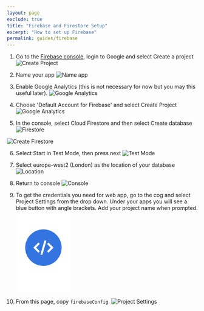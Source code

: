 ```yaml
---
layout: page
exclude: true
title: "Firebase and Firestore Setup"
excerpt: "How to set up Firebase"
permalink: guides/firebase
---
```


1. Go to the [Firebase console](https://console.firebase.google.com), login to Google and select Create a project
![Create Project](../assets/firestore/create_project.png)

2. Name your app
![Name app](../assets/firestore/name.png)

3. Enable Google Analytics (this is not necessary for now but you may this useful later).
![Google Analytics](../assets/firestore/ganalytics1.png)

4. Choose 'Default Account for Firebase' and select Create Project
![Google Analytics](../assets/firestore/ganalytics2.png)

5. In the console, select Cloud Firestore and then select Create database
![Firestore](../assets/firestore/firestore.png)

![Create Firestore](../assets/firestore/create_firestore.png)

6. Select Start in Test Mode, then press next
![Test Mode](../assets/firestore/test_mode.png)

7. Select europe-west2 (London) as the location of your database
![Location](../assets/firestore/location.png)

8. Return to console
![Console](../assets/firestore/console.png)

9. To get the credentials you need for web app, go to the cog and select Project Settings from the drop down. Under your apps you will see a blue button with angle brackets. Add your project name when prompted.
![Project Settings](../assets/firestore/blue_button.png)

10. From this page, copy `firebaseConfig`.
![Project Settings](../assets/firestore/project_settings.png)